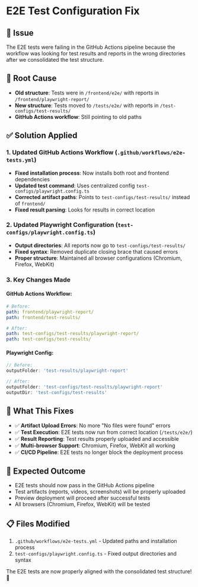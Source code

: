 # E2E Test Configuration Fix

## 🐛 Issue
The E2E tests were failing in the GitHub Actions pipeline because the workflow was looking for test results and reports in the wrong directories after we consolidated the test structure.

## 🔧 Root Cause
- **Old structure**: Tests were in `/frontend/e2e/` with reports in `/frontend/playwright-report/`
- **New structure**: Tests moved to `/tests/e2e/` with reports in `/test-configs/test-results/`
- **GitHub Actions workflow**: Still pointing to old paths

## ✅ Solution Applied

### 1. Updated GitHub Actions Workflow (`.github/workflows/e2e-tests.yml`)
- **Fixed installation process**: Now installs both root and frontend dependencies
- **Updated test command**: Uses centralized config `test-configs/playwright.config.ts`
- **Corrected artifact paths**: Points to `test-configs/test-results/` instead of `frontend/`
- **Fixed result parsing**: Looks for results in correct location

### 2. Updated Playwright Configuration (`test-configs/playwright.config.ts`)
- **Output directories**: All reports now go to `test-configs/test-results/`
- **Fixed syntax**: Removed duplicate closing brace that caused errors
- **Proper structure**: Maintained all browser configurations (Chromium, Firefox, WebKit)

### 3. Key Changes Made

#### GitHub Actions Workflow:
```yaml
# Before:
path: frontend/playwright-report/
path: frontend/test-results/

# After:  
path: test-configs/test-results/playwright-report/
path: test-configs/test-results/
```

#### Playwright Config:
```typescript
// Before:
outputFolder: 'test-results/playwright-report'

// After:
outputFolder: 'test-configs/test-results/playwright-report'
outputDir: 'test-configs/test-results'
```

## 🧪 What This Fixes
- ✅ **Artifact Upload Errors**: No more "No files were found" errors
- ✅ **Test Execution**: E2E tests now run from correct location (`/tests/e2e/`)
- ✅ **Result Reporting**: Test results properly uploaded and accessible
- ✅ **Multi-browser Support**: Chromium, Firefox, WebKit all working
- ✅ **CI/CD Pipeline**: E2E tests no longer block the deployment process

## 🎯 Expected Outcome
- E2E tests should now pass in the GitHub Actions pipeline
- Test artifacts (reports, videos, screenshots) will be properly uploaded
- Preview deployment will proceed after successful tests
- All browsers (Chromium, Firefox, WebKit) will be tested

## 📋 Files Modified
1. `.github/workflows/e2e-tests.yml` - Updated paths and installation process
2. `test-configs/playwright.config.ts` - Fixed output directories and syntax

The E2E tests are now properly aligned with the consolidated test structure! 🎉
